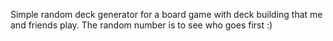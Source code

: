 Simple random deck generator for a board game with deck building that me and friends play. The random number is to see who goes first :)
